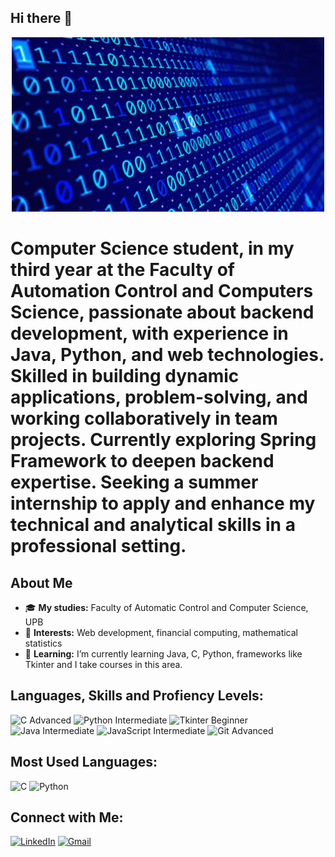 ## Hi there 👋

<div align="center">
  <a href="https://github.com/banescuema101/banescuema101/blob/main/gif_computer.gif">
    <img src="https://github.com/banescuema101/banescuema101/blob/main/gif_computer.gif" alt="Gif Computer" width="500"/>
  </a>
</div>

# Computer Science student, in my third year at the Faculty of Automation Control and Computers Science, passionate about backend development, with experience in Java, Python, and web technologies. Skilled in building dynamic applications, problem-solving, and working collaboratively in team projects. Currently exploring Spring Framework to deepen backend expertise. Seeking a summer internship to apply and enhance my technical and analytical skills in a professional setting.

## About Me

- 🎓 **My studies:** Faculty of Automatic Control and Computer Science, UPB
- 🧠 **Interests:** Web development, financial computing, mathematical statistics
- 🌱 **Learning:** I’m currently learning Java, C, Python, frameworks like Tkinter and I take courses in this area.


## Languages, Skills and Profiency Levels:

![C Advanced](https://img.shields.io/badge/C-Advanced-A8B9CC?style=for-the-badge&logo=c&logoColor=white)
![Python Intermediate](https://img.shields.io/badge/Python-Intermediate-3776AB?style=for-the-badge&logo=python&logoColor=white)
![Tkinter Beginner](https://img.shields.io/badge/Tkinter-Beginner-3F51B5?style=for-the-badge)
![Java Intermediate](https://img.shields.io/badge/Java-Intermediate-007396?style=for-the-badge&logo=java&logoColor=white)
![JavaScript Intermediate](https://img.shields.io/badge/JavaScript-Intermediate-F7DF1E?style=for-the-badge&logo=javascript&logoColor=black)
![Git Advanced](https://img.shields.io/badge/Git-Advanced-F05032?style=for-the-badge&logo=git&logoColor=white)

## Most Used Languages:
![C](https://img.shields.io/badge/-C-A8B9CC?logo=c&logoColor=white&style=flat)
![Python](https://img.shields.io/badge/-Python-3776AB?logo=python&logoColor=white&style=flat)

## Connect with Me:

[![LinkedIn](https://img.shields.io/badge/-LinkedIn-0A66C2?logo=linkedin&logoColor=white&style=flat)](https://linkedin.com/in/ema-banescu)
[![Gmail](https://img.shields.io/badge/-Gmail-EA4335?logo=gmail&logoColor=white&style=flat)](banescuema@gmail.com)
<!--
[![Website](https://img.shields.io/badge/-Website-000000?logo=web&logoColor=white&style=flat)](https://your-website.com)
-->
<!--
Here are some ideas to get you started:
- 🔭 I’m currently working on ...

- 👯 I’m looking to collaborate on ...
- 🤔 I’m looking for help with ...
- 💬 Ask me about ...
- 📫 How to reach me: ...
- 😄 Pronouns: ...
- ⚡ Fun fact: ...
-->
